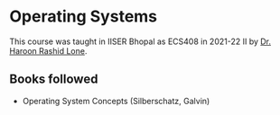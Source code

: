 # Operating Systems
This course was taught in IISER Bhopal as ECS408 in 2021-22 II by [Dr. Haroon Rashid Lone](https://loneharoon.github.io/).

## Books followed
- Operating System Concepts (Silberschatz, Galvin) 